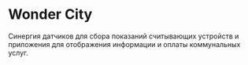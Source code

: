 # Wonder City

Синергия датчиков для сбора показаний считывающих устройств и приложения
для отображения информации и оплаты коммунальных услуг.
